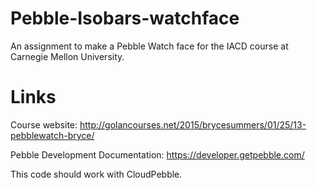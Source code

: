 # Pebble-Isobars-watchface
An assignment to make a Pebble Watch face for the IACD course at Carnegie Mellon University.

Links
====

Course website:
http://golancourses.net/2015/brycesummers/01/25/13-pebblewatch-bryce/

Pebble Development Documentation:
https://developer.getpebble.com/

This code should work with CloudPebble.
